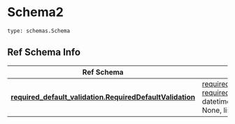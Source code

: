 # Schema2
```
type: schemas.Schema
```

## Ref Schema Info
Ref Schema | Input Type | Output Type
---------- | ---------- | -----------
[**required_default_validation.RequiredDefaultValidation**](../../../../../../components/schema/required_default_validation.md) | [required_default_validation.RequiredDefaultValidationDictInput](../../../../../../components/schema/required_default_validation.md#requireddefaultvalidationdictinput), [required_default_validation.RequiredDefaultValidationDict](../../../../../../components/schema/required_default_validation.md#requireddefaultvalidationdict), str, datetime.date, datetime.datetime, uuid.UUID, int, float, bool, None, list, tuple, bytes, io.FileIO, io.BufferedReader | [required_default_validation.RequiredDefaultValidationDict](../../../../../../components/schema/required_default_validation.md#requireddefaultvalidationdict), str, float, int, bool, None, tuple, bytes, io.FileIO
